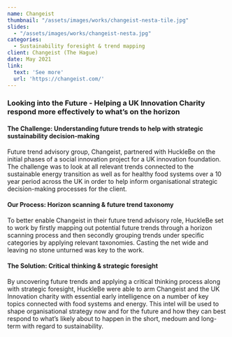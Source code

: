 ```yaml
---
name: Changeist
thumbnail: "/assets/images/works/changeist-nesta-tile.jpg"
slides:
  - "/assets/images/works/changeist-nesta.jpg"
categories:
  - Sustainability foresight & trend mapping
client: Changeist (The Hague)
date: May 2021
link:
  text: 'See more'
  url: 'https://changeist.com/'
---
```


### Looking into the Future  - Helping a UK Innovation Charity respond more effectively to what’s on the horizon

#### The Challenge: Understanding future trends to help with strategic sustainability decision-making

Future trend advisory group, Changeist, partnered with HuckleBe on the initial phases of a social innovation project for a UK innovation foundation. The challenge was to look at all relevant trends connected to the sustainable energy transition as well as for healthy food systems over a 10 year period across the UK in order to help inform organisational strategic decision-making processes for the client.

#### Our Process: Horizon scanning & future trend taxonomy

To better enable Changeist in their future trend advisory role, HuckleBe set to work by firstly mapping out potential future trends through a horizon scanning process and then secondly grouping trends under specific categories by applying relevant taxonomies. Casting the net wide and leaving no stone unturned was key to the work.

#### The Solution: Critical thinking & strategic foresight

By uncovering future trends and applying a critical thinking process along with strategic foresight, HuckleBe were able to arm Changeist and the UK Innovation charity with essential early intelligence on a number of key topics connected with food systems and energy. This intel will be used to shape organisational strategy now and for the future and how they can best respond to what’s likely about to happen in the short, medoum and long-term with regard to sustainability.
